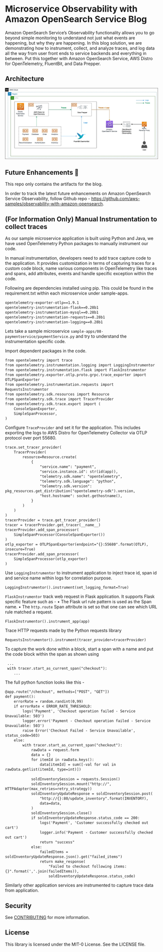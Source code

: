 # Microservice Observability with Amazon OpenSearch Service Blog

Amazon OpenSearch Service’s Observability functionality allows you to go beyond simple monitoring to understand not just what events are happening, but why they are happening. In this blog solution, we are demonstrating how to instrument, collect, and analyze traces, and log data all the way from user front ends to service backends and everything in between. Put this together with Amazon OpenSearch Service, AWS Distro for OpenTelemetry, FluentBit, and Data Prepper.

## Architecture
![architecture](/assets/arch.jpg)


## Future Enhancements 🚀
This repo only contains the artifacts for the blog.

In order to track the latest future enhancements on Amazon OpenSearch Service Observability, follow Github repo - https://github.com/aws-samples/observability-with-amazon-opensearch. 


## (For Information Only) Manual Instrumentation to collect traces

As our sample microservice application is built using Python and Java, we have used OpenTelemetry Python packages to manually instrument our code.

In manual instrumentation, developers need to add trace capture code to the application. It provides customization in terms of capturing traces for a custom code block, name various components in OpenTelemetry like traces and spans, add attributes, events and handle specific exception within the code.

Following are dependencies installed using pip. This could be found in the requirement.txt within each microservice under sample-apps.
```
opentelemetry-exporter-otlp==1.9.1
opentelemetry-instrumentation-flask==0.28b1
opentelemetry-instrumentation-mysql==0.28b1
opentelemetry-instrumentation-requests==0.28b1
opentelemetry-instrumentation-logging==0.28b1
```
Lets take a sample microservice ```sample-apps/08-paymentservice/paymentService.py``` and try to understand the instrumentation specific code.

Import dependent packages in the code.
```
from opentelemetry import trace
from opentelemetry.instrumentation.logging import LoggingInstrumentor
from opentelemetry.instrumentation.flask import FlaskInstrumentor
from opentelemetry.exporter.otlp.proto.grpc.trace_exporter import OTLPSpanExporter
from opentelemetry.instrumentation.requests import RequestsInstrumentor
from opentelemetry.sdk.resources import Resource
from opentelemetry.sdk.trace import TracerProvider
from opentelemetry.sdk.trace.export import (
    ConsoleSpanExporter,
    SimpleSpanProcessor,
)
```
Configure ```TraceProvider``` and set it for the application. This includes exporting the logs to AWS Distro for OpenTelemetry Collector via OTLP protocol over port 55680.
```
trace.set_tracer_provider(
    TracerProvider(
        resource=Resource.create(
            {
                "service.name": "payment",
                "service.instance.id": str(id(app)),
                "telemetry.sdk.name": "opentelemetry",
                "telemetry.sdk.language": "python",
                "telemetry.sdk.version": pkg_resources.get_distribution("opentelemetry-sdk").version,
                "host.hostname": socket.gethostname(),
            }
        )
    )
)
tracerProvider = trace.get_tracer_provider()
tracer = tracerProvider.get_tracer(__name__)
tracerProvider.add_span_processor(
    SimpleSpanProcessor(ConsoleSpanExporter())
)
otlp_exporter = OTLPSpanExporter(endpoint="{}:55680".format(OTLP), insecure=True)
tracerProvider.add_span_processor(
    SimpleSpanProcessor(otlp_exporter)
)
```

Use ```LoggingInstrumentor``` to instrument application to inject trace id, span id and service name within logs for correlation purpose.
```
LoggingInstrumentor().instrument(set_logging_format=True)
```
```FlaskInstrumentor``` track web request in Flask application. It supports Flask specific feature such as - 
•	The Flask url rule pattern is used as the Span name.
•	The ```http.route``` Span attribute is set so that one can see which URL rule matched a request.
```
FlaskInstrumentor().instrument_app(app)
```
Trace HTTP requests made by the Python requests library
```
RequestsInstrumentor().instrument(tracer_provider=tracerProvider)
```
To capture the work done within a block, start a span with a name and put the code block within the span as shown using
```
 ...
 with tracer.start_as_current_span("checkout"):
    ...
```
The full python function looks like this - 
```
@app.route("/checkout", methods=["POST", "GET"])
def payment():
    errorRate = random.randint(0,99)
    if errorRate < ERROR_RATE_THRESHOLD:
        logs('Payment', 'Checkout operation failed - Service Unavailable: 503')
        logger.error('Payment - Checkout operation failed - Service Unavailable: 503')
        raise Error('Checkout Failed - Service Unavailable', status_code=503)
    else:
        with tracer.start_as_current_span("checkout"):
            rawData = request.form
            data = {}
            for itemId in rawData.keys():
                data[itemId] = sum([-val for val in rawData.getlist(itemId, type=int)])

            soldInventorySession = requests.Session()
            soldInventorySession.mount("http://", HTTPAdapter(max_retries=retry_strategy))
            soldInventoryUpdateResponse = soldInventorySession.post(
                "http://{}:80/update_inventory".format(INVENTORY),
                data=data,
            )
            soldInventorySession.close()
            if soldInventoryUpdateResponse.status_code == 200:
                logs('Payment', 'Customer successfully checked out cart')
                logger.info('Payment - Customer successfully checked out cart')
                return "success"
            else:
                failedItems = soldInventoryUpdateResponse.json().get("failed_items")
                return make_response(
                    "Failed to checkout following items: {}".format(','.join(failedItems)),
                    soldInventoryUpdateResponse.status_code)
```
Similarly other application services are instrumented to capture trace data from application.

## Security

See [CONTRIBUTING](CONTRIBUTING.md#security-issue-notifications) for more information.

## License

This library is licensed under the MIT-0 License. See the LICENSE file.

